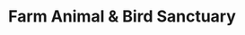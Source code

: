 ---
title: "Farm Animal & Bird Sanctuary"
url: /birmingham/farm-animal-and-bird-sanctuary/
shop: charity
---